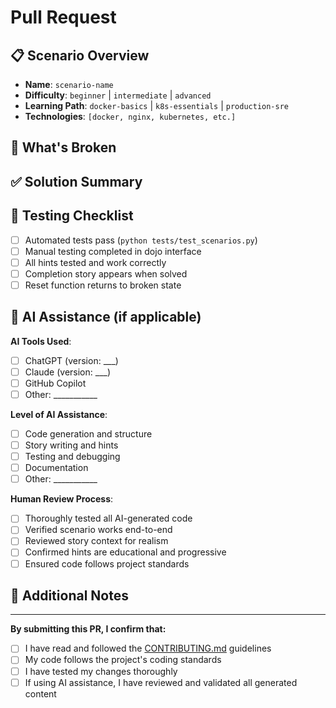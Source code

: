 # Pull Request

## 📋 Scenario Overview
- **Name**: `scenario-name`
- **Difficulty**: `beginner` | `intermediate` | `advanced`
- **Learning Path**: `docker-basics` | `k8s-essentials` | `production-sre`
- **Technologies**: `[docker, nginx, kubernetes, etc.]`

## 🔧 What's Broken
<!-- Brief description of the problem users will troubleshoot -->

## ✅ Solution Summary  
<!-- Brief description of how to fix the issue -->

## 🧪 Testing Checklist
- [ ] Automated tests pass (`python tests/test_scenarios.py`)
- [ ] Manual testing completed in dojo interface
- [ ] All hints tested and work correctly
- [ ] Completion story appears when solved
- [ ] Reset function returns to broken state

## 🤖 AI Assistance (if applicable)
<!-- If you used AI tools, please fill out this section -->

**AI Tools Used**: 
- [ ] ChatGPT (version: ___)
- [ ] Claude (version: ___)
- [ ] GitHub Copilot
- [ ] Other: ___________

**Level of AI Assistance**:
- [ ] Code generation and structure
- [ ] Story writing and hints
- [ ] Testing and debugging
- [ ] Documentation
- [ ] Other: ___________

**Human Review Process**:
- [ ] Thoroughly tested all AI-generated code
- [ ] Verified scenario works end-to-end
- [ ] Reviewed story context for realism
- [ ] Confirmed hints are educational and progressive
- [ ] Ensured code follows project standards

## 📝 Additional Notes
<!-- Any special setup requirements, dependencies, or considerations -->

---

**By submitting this PR, I confirm that:**
- [ ] I have read and followed the [CONTRIBUTING.md](../CONTRIBUTING.md) guidelines
- [ ] My code follows the project's coding standards
- [ ] I have tested my changes thoroughly
- [ ] If using AI assistance, I have reviewed and validated all generated content